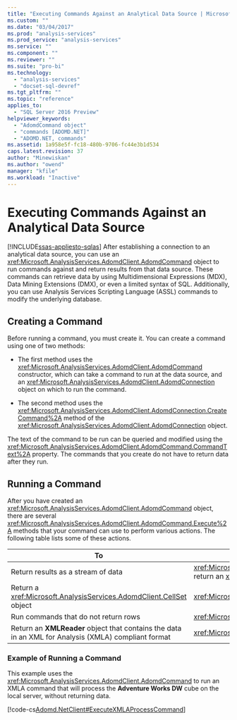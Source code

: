 ```yaml
---
title: "Executing Commands Against an Analytical Data Source | Microsoft Docs"
ms.custom: ""
ms.date: "03/04/2017"
ms.prod: "analysis-services"
ms.prod_service: "analysis-services"
ms.service: ""
ms.component: ""
ms.reviewer: ""
ms.suite: "pro-bi"
ms.technology: 
  - "analysis-services"
  - "docset-sql-devref"
ms.tgt_pltfrm: ""
ms.topic: "reference"
applies_to: 
  - "SQL Server 2016 Preview"
helpviewer_keywords: 
  - "AdomdCommand object"
  - "commands [ADOMD.NET]"
  - "ADOMD.NET, commands"
ms.assetid: 1a958e5f-fc18-480b-9706-fc44e3b1d534
caps.latest.revision: 37
author: "Minewiskan"
ms.author: "owend"
manager: "kfile"
ms.workload: "Inactive"
---
```

# Executing Commands Against an Analytical Data Source
[!INCLUDE[ssas-appliesto-sqlas](../../includes/ssas-appliesto-sqlas.md)]
  After establishing a connection to an analytical data source, you can use an <xref:Microsoft.AnalysisServices.AdomdClient.AdomdCommand> object to run commands against and return results from that data source. These commands can retrieve data by using Multidimensional Expressions (MDX), Data Mining Extensions (DMX), or even a limited syntax of SQL. Additionally, you can use Analysis Services Scripting Language (ASSL) commands to modify the underlying database.  
  
## Creating a Command  
 Before running a command, you must create it. You can create a command using one of two methods:  
  
-   The first method uses the <xref:Microsoft.AnalysisServices.AdomdClient.AdomdCommand> constructor, which can take a command to run at the data source, and an <xref:Microsoft.AnalysisServices.AdomdClient.AdomdConnection> object on which to run the command.  
  
-   The second method uses the <xref:Microsoft.AnalysisServices.AdomdClient.AdomdConnection.CreateCommand%2A> method of the <xref:Microsoft.AnalysisServices.AdomdClient.AdomdConnection> object.  
  
 The text of the command to be run can be queried and modified using the <xref:Microsoft.AnalysisServices.AdomdClient.AdomdCommand.CommandText%2A> property. The commands that you create do not have to return data after they run.  
  
## Running a Command  
 After you have created an <xref:Microsoft.AnalysisServices.AdomdClient.AdomdCommand> object, there are several <xref:Microsoft.AnalysisServices.AdomdClient.AdomdCommand.Execute%2A> methods that your command can use to perform various actions. The following table lists some of these actions.  
  
|To|Use this method|  
|--------|---------------------|  
|Return results as a stream of data|<xref:Microsoft.AnalysisServices.AdomdClient.AdomdCommand.ExecuteReader%2A> to return an <xref:Microsoft.AnalysisServices.AdomdClient.AdomdDataReader> object|  
|Return a <xref:Microsoft.AnalysisServices.AdomdClient.CellSet> object|<xref:Microsoft.AnalysisServices.AdomdClient.AdomdCommand.ExecuteCellSet%2A>|  
|Run commands that do not return rows|<xref:Microsoft.AnalysisServices.AdomdClient.AdomdCommand.ExecuteNonQuery%2A>|  
|Return an **XMLReader** object that contains the data in an XML for Analysis (XMLA) compliant format|<xref:Microsoft.AnalysisServices.AdomdClient.AdomdCommand.ExecuteXmlReader%2A>|  
  
### Example of Running a Command  
 This example uses the <xref:Microsoft.AnalysisServices.AdomdClient.AdomdCommand> to run an XMLA command that will process the **Adventure Works DW** cube on the local server, without returning data.  
  
 [!code-cs[Adomd.NetClient#ExecuteXMLAProcessCommand](../../analysis-services/multidimensional-models-adomd-net-client/codesnippet/csharp/executing-commands-again_1.cs)]  
  
  
